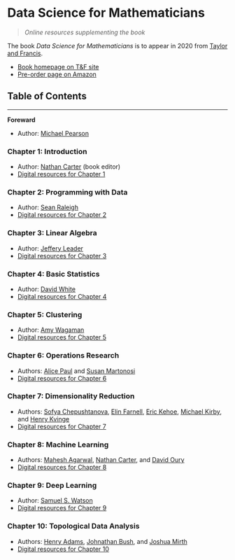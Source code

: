 
# Data Science for Mathematicians

> *Online resources supplementing the book*

The book *Data Science for Mathematicians* is to appear in 2020 from
[Taylor and Francis](https://taylorandfrancis.com/).

 * [Book homepage on T&F site](https://www.taylorfrancis.com/books/9780429398292)
 * [Pre-order page on Amazon](https://www.amazon.com/Science-Mathematicians-Chapman-Handbooks-Mathematics/dp/0367027054/)

## Table of Contents

---

**Foreward**

 * Author: [Michael Pearson](http://www.jmichaelpearson.net/)

### Chapter 1: Introduction

 * Author: [Nathan Carter](https://nathancarter.github.io/) (book editor)
 * [Digital resources for Chapter 1](chapter-1-resources.md)

### Chapter 2: Programming with Data

 * Author: [Sean Raleigh](https://github.com/VectorPosse)
 * [Digital resources for Chapter 2](chapter-2-resources.md)

### Chapter 3: Linear Algebra

 * Author: [Jeffery Leader](https://www.rose-hulman.edu/academics/faculty/leader-jeffery-leader.html)
 * [Digital resources for Chapter 3](chapter-3-resources.md)

### Chapter 4: Basic Statistics

 * Author: [David White](http://personal.denison.edu/~whiteda/)
 * [Digital resources for Chapter 4](chapter-4-resources.md)

### Chapter 5: Clustering

 * Author: [Amy Wagaman](https://www.amherst.edu/people/facstaff/awagaman)
 * [Digital resources for Chapter 5](chapter-5-resources.md)

### Chapter 6: Operations Research

 * Authors: [Alice Paul](https://alicepaul.github.io/) and
   [Susan Martonosi](https://www.hmc.edu/mathematics/people/faculty/susan-martonosi/)
 * [Digital resources for Chapter 6](chapter-6-resources.md)

### Chapter 7: Dimensionality Reduction

 * Authors: [Sofya Chepushtanova](https://chepusht.mathcs.wilkes.edu/),
   [Elin Farnell](https://www.linkedin.com/in/elin-farnell-7896341a/),
   [Eric Kehoe](https://mathematics.colostate.edu/person/?id=DDADA2356E6A0831B8AF107EADA5F47B&sq=t),
   [Michael Kirby](https://www.math.colostate.edu/~kirby/), and
   [Henry Kvinge](https://hkvinge.github.io/)
 * [Digital resources for Chapter 7](chapter-7-resources.md)

### Chapter 8: Machine Learning

 * Authors: [Mahesh Agarwal](https://umdearborn.edu/users/mkagarwa),
   [Nathan Carter](https://nathancarter.github.io/), and
   [David Oury](https://www.linkedin.com/in/dr-david-oury-8a9b8932/)
 * [Digital resources for Chapter 8](chapter-8-resources.md)

### Chapter 9: Deep Learning

 * Author: [Samuel S. Watson](http://www.math.brown.edu/~sswatson/index.html)
 * [Digital resources for Chapter 9](chapter-9-resources.md)

### Chapter 10: Topological Data Analysis

 * Authors: [Henry Adams](https://www.math.colostate.edu/~adams/),
   [Johnathan Bush](https://www.math.colostate.edu/~bush/index.html), and
   [Joshua Mirth](https://www.math.colostate.edu/~mirth/)
 * [Digital resources for Chapter 10](chapter-10-resources.md)
